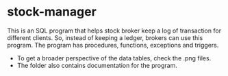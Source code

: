 # stock-manager
This is an SQL program that helps stock broker keep a log of transaction for different clients. So, instead of keeping a ledger, brokers can use this program. The program has procedures, functions, exceptions and triggers.

- To get a broader perspective of the data tables, check the .png files. 
- The folder also contains documentation for the program. 
